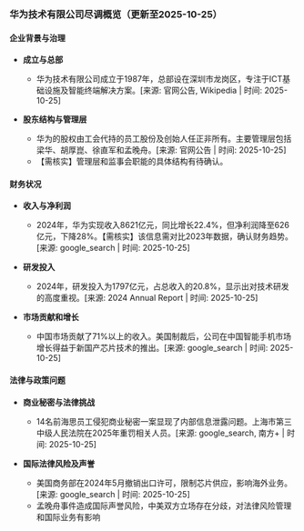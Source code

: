### 华为技术有限公司尽调概览（更新至2025-10-25）

#### 企业背景与治理

- **成立与总部**
  - 华为技术有限公司成立于1987年，总部设在深圳市龙岗区，专注于ICT基础设施及智能终端解决方案。[来源: 官网公告, Wikipedia | 时间: 2025-10-25]

- **股东结构与管理层**
  - 华为的股权由工会代持的员工股份及创始人任正非所有。主要管理层包括梁华、胡厚崑、徐直军和孟晚舟。[来源: 官网公告 | 时间: 2025-10-25]
  - 【需核实】管理层和监事会职能的具体结构有待确认。

#### 财务状况

- **收入与净利润**
  - 2024年，华为实现收入8621亿元，同比增长22.4%，但净利润降至626亿元，下降28%。【需核实】该信息需对比2023年数据，确认财务趋势。[来源: google_search | 时间: 2025-10-25]
  
- **研发投入**
  - 2024年，研发投入为1797亿元，占总收入的20.8%，显示出对技术研发的高度重视。[来源: 2024 Annual Report | 时间: 2025-10-25]

- **市场贡献和增长**
  - 中国市场贡献了71%以上的收入。美国制裁后，公司在中国智能手机市场增长得益于新国产芯片技术的推出。[来源: google_search | 时间: 2025-10-25]

#### 法律与政策问题

- **商业秘密与法律挑战**
  - 14名前海思员工侵犯商业秘密一案显现了内部信息泄露问题。上海市第三中级人民法院在2025年重罚相关人员。[来源: google_search, 南方+ | 时间: 2025-10-25]
  
- **国际法律风险及声誉**
  - 美国商务部在2024年5月撤销出口许可，限制芯片供应，影响海外业务。[来源: google_search | 时间: 2025-10-25]
  - 孟晚舟事件造成国际声誉风险，中美双方立场存在分歧，对法律风险管理和国际业务有影响
